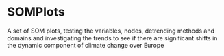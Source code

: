 # SOMPlots
A set of SOM plots, testing the variables, nodes, detrending methods and domains and investigating the trends to see if there are significant shifts in the dynamic component of climate change over Europe
